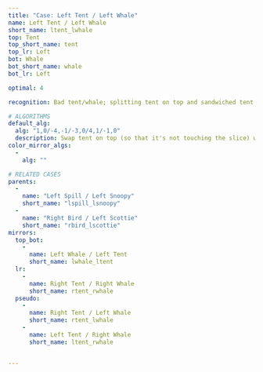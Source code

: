 ```yaml
---
title: "Case: Left Tent / Left Whale"
name: Left Tent / Left Whale
short_name: ltent_lwhale
top: Tent
top_short_name: tent
top_lr: Left
bot: Whale
bot_short_name: whale
bot_lr: Left

optimal: 4

recognition: Bad tent/whale; splitting tent on top and sandwiched tent on bottom breaks squareshape.

# ALGORITHMS
default_alg:
  alg: "1,0/-4,-1/-3,0/4,1/-1,0"
  description: Swap tent on top (so that it's not touching the slice) with same-colored spill on bottom (keeping shell on DL) to form spill/snoopy.
color_mirror_algs:
  -
    alg: ""

# RELATED CASES
parents:
  -
    name: "Left Spill / Left Snoopy"
    short_name: "lspill_lsnoopy"
  -
    name: "Right Bird / Left Scottie"
    short_name: "rbird_lscottie"
mirrors:
  top_bot:
    -
      name: Left Whale / Left Tent
      short_name: lwhale_ltent
  lr:
    -
      name: Right Tent / Right Whale
      short_name: rtent_rwhale
  pseudo:
    -
      name: Right Tent / Left Whale
      short_name: rtent_lwhale
    -
      name: Left Tent / Right Whale
      short_name: ltent_rwhale


---
```


